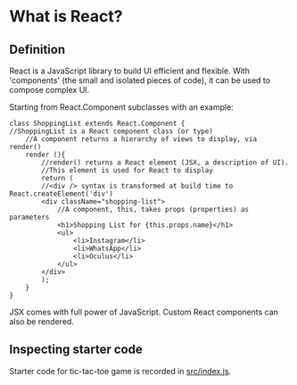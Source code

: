 # What is React?
## Definition
React is a JavaScript library to build UI efficient and flexible. With 'components' (the small and isolated pieces of code), it can be used to compose complex UI.

Starting from React.Component subclasses with an example:
    
    class ShoppingList extends React.Component { 
    //ShoppingList is a React component class (or type)
    	//A component returns a hierarchy of views to display, via render()
		render (){
			//render() returns a React element (JSX, a description of UI). 
			//This element is used for React to display
			return (
			//<div /> syntax is transformed at build time to React.createElement('div')
			<div className="shopping-list">
				//A component, this, takes props (properties) as parameters
				<h1>Shopping List for {this.props.name}</h1>
				<ul>
					<li>Instagram</li>
					<li>WhatsApp</li>
					<li>Oculus</li>
				</ul>
			</div>
			);
		}
	}
	
JSX comes with full power of JavaScript. Custom React components can also be rendered.

## Inspecting starter code
Starter code for tic-tac-toe game is recorded in [src/index.js](https://github.com/slclei/LearnReact/tree/master/src). 



